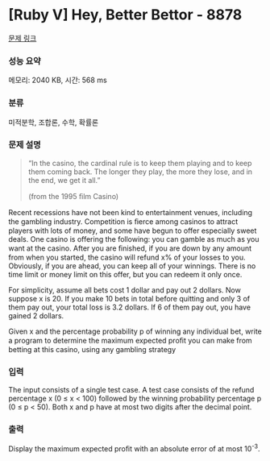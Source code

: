 # [Ruby V] Hey, Better Bettor - 8878 

[문제 링크](https://www.acmicpc.net/problem/8878) 

### 성능 요약

메모리: 2040 KB, 시간: 568 ms

### 분류

미적분학, 조합론, 수학, 확률론

### 문제 설명

<blockquote>
<p>“In the casino, the cardinal rule is to keep them playing and to keep them coming back. The longer they play, the more they lose, and in the end, we get it all.”</p>

<footer>(from the 1995 ﬁlm Casino)</footer>
</blockquote>

<p>Recent recessions have not been kind to entertainment venues, including the gambling industry. Competition is ﬁerce among casinos to attract players with lots of money, and some have begun to offer especially sweet deals. One casino is offering the following: you can gamble as much as you want at the casino. After you are ﬁnished, if you are down by any amount from when you started, the casino will refund x% of your losses to you. Obviously, if you are ahead, you can keep all of your winnings. There is no time limit or money limit on this offer, but you can redeem it only once.</p>

<p>For simplicity, assume all bets cost 1 dollar and pay out 2 dollars. Now suppose x is 20. If you make 10 bets in total before quitting and only 3 of them pay out, your total loss is 3.2 dollars. If 6 of them pay out, you have gained 2 dollars.</p>

<p>Given x and the percentage probability p of winning any individual bet, write a program to determine the maximum expected proﬁt you can make from betting at this casino, using any gambling strategy</p>

### 입력 

 <p>The input consists of a single test case. A test case consists of the refund percentage x (0 ≤ x < 100) followed by the winning probability percentage p (0 ≤ p < 50). Both x and p have at most two digits after the decimal point.</p>

### 출력 

 <p>Display the maximum expected proﬁt with an absolute error of at most 10<sup>-3</sup>.</p>


